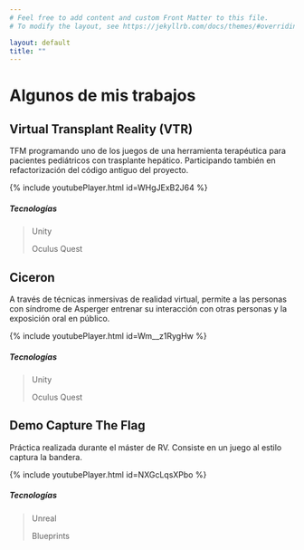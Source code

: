 ```yaml
---
# Feel free to add content and custom Front Matter to this file.
# To modify the layout, see https://jekyllrb.com/docs/themes/#overriding-theme-defaults

layout: default
title: ""
---
```


# Algunos de mis trabajos

## Virtual Transplant Reality (VTR)
TFM programando uno de los juegos de una herramienta terapéutica para pacientes pediátricos con trasplante hepático. Participando también en refactorización del código antiguo del proyecto.

{% include youtubePlayer.html id=WHgJExB2J64 %}

##### Tecnologías
> Unity
> 
> Oculus Quest

## Ciceron
A través de técnicas inmersivas de realidad virtual, permite a las personas con síndrome de Asperger entrenar su interacción con otras personas y la exposición oral en público.

{% include youtubePlayer.html id=Wm__z1RygHw %}

##### Tecnologías
> Unity
> 
> Oculus Quest

## Demo Capture The Flag
Práctica realizada durante el máster de RV. Consiste en un juego al estilo captura la bandera.

{% include youtubePlayer.html id=NXGcLqsXPbo %}

##### Tecnologías
> Unreal
> 
> Blueprints